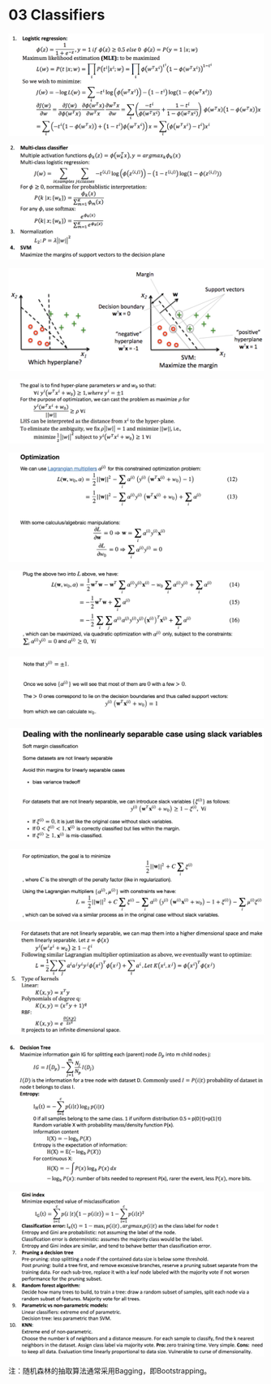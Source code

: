 # 03 Classifiers

![](../../.gitbook/assets/image%20%28797%29.png)

![](../../.gitbook/assets/image%20%28728%29.png)

![](../../.gitbook/assets/image%20%28715%29.png)

![](../../.gitbook/assets/image%20%28490%29.png)

![](../../.gitbook/assets/image%20%28255%29.png)

![](../../.gitbook/assets/image%20%28394%29.png)

![](../../.gitbook/assets/image%20%28132%29.png)

![](../../.gitbook/assets/image%20%28383%29.png)

![](../../.gitbook/assets/image%20%28775%29.png)

![](../../.gitbook/assets/image%20%28477%29.png)

![](../../.gitbook/assets/image%20%28109%29.png)

![](../../.gitbook/assets/image%20%28661%29.png)

注：随机森林的抽取算法通常采用Bagging，即Bootstrapping。


